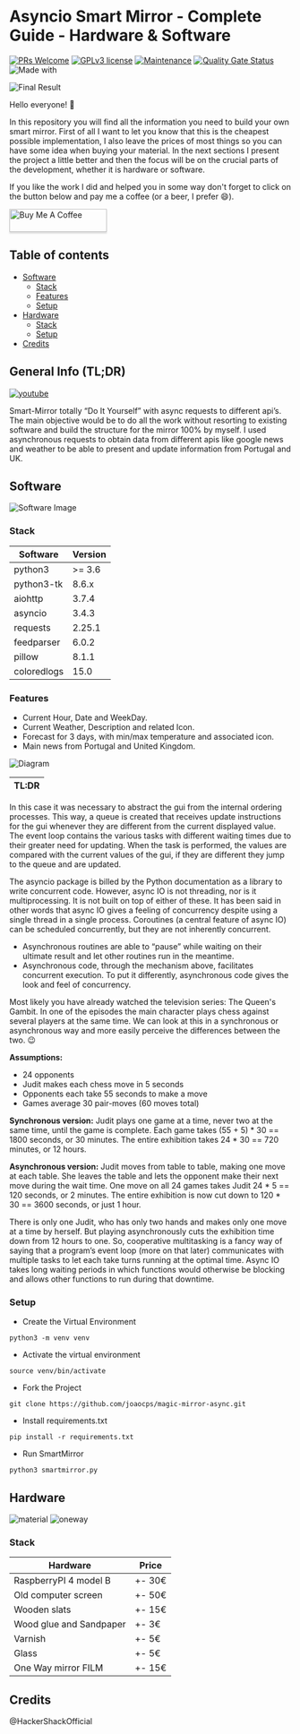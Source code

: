 # Asyncio Smart Mirror - Complete Guide - Hardware & Software

[![PRs Welcome](https://img.shields.io/badge/PRs-welcome-brightgreen.svg?style=flat-square)](http://makeapullrequest.com) [![GPLv3 license](https://img.shields.io/badge/License-GPLv3-blue.svg)](http://perso.crans.org/besson/LICENSE.html) [![Maintenance](https://img.shields.io/badge/Maintained%3F-yes-green.svg)](https://github.com/joaocps/magic-mirror-async/commits/main) [![Quality Gate Status](https://sonarcloud.io/api/project_badges/measure?project=joaocps_magic-mirror-async&metric=alert_status)](https://sonarcloud.io/dashboard?id=joaocps_magic-mirror-async) ![Made with](https://img.shields.io/badge/Made%20with-Python-blue)
 
 ![Final Result](/pictures/final_result.jpg)
 
Hello everyone! :wave:

In this repository you will find all the information you need to build your own smart mirror. First of all I want to let you know that this is the cheapest possible implementation, I also leave the prices of most things so you can have some idea when buying your material. In the next sections I present the project a little better and then the focus will be on the crucial parts of the development, whether it is hardware or software.

If you like the work I did and helped you in some way don't forget to click on the button below and pay me a coffee (or a beer, I prefer :smile:).
 
 <a href="https://www.buymeacoffee.com/joaocps" target="_blank"><img src="https://www.buymeacoffee.com/assets/img/custom_images/orange_img.png" alt="Buy Me A Coffee" style="height: 41px !important;width: 174px !important;box-shadow: 0px 3px 2px 0px rgba(190, 190, 190, 0.5) !important;-webkit-box-shadow: 0px 3px 2px 0px rgba(190, 190, 190, 0.5) !important;" ></a>

## Table of contents
* [Software](#software)
    * [Stack](#stack)
    * [Features](#features)
    * [Setup](#setup)
* [Hardware](#hardware)
    * [Stack](#stack)
    * [Setup](#setup)
* [Credits](#credits)

## General Info (TL;DR)

[![youtube](pictures/video_frame.PNG)](https://www.youtube.com/watch?v=CmpsJ-a0FWg)

Smart-Mirror totally “Do It Yourself” with async requests to different api’s. The main objective would be to do all the work without resorting to existing software and build the structure for the mirror 100% by myself. I used asynchronous requests to obtain data from different apis like google news and weather to be able to present and update information from Portugal and UK.

## Software

 ![Software Image](/pictures/software.png)

### Stack

Software | Version
------------ | -------------
python3 | >= 3.6
python3-tk | 8.6.x
aiohttp | 3.7.4
asyncio | 3.4.3
requests | 2.25.1
feedparser | 6.0.2
pillow | 8.1.1
coloredlogs | 15.0

### Features

- Current Hour, Date and WeekDay.
- Current Weather, Description and related Icon.
- Forecast for 3 days, with min/max temperature and associated icon.
- Main news from Portugal and United Kingdom.

![Diagram](/pictures/feature_diagram.png)

TL:DR | 
------------ | 
In this case it was necessary to abstract the gui from the internal ordering processes. This way, a queue is created that receives update instructions for the gui whenever they are different from the current displayed value. The event loop contains the various tasks with different waiting times due to their greater need for updating. When the task is performed, the values are compared with the current values of the gui, if they are different they jump to the queue and are updated.

The asyncio package is billed by the Python documentation as a library to write concurrent code. However, async IO is not threading, nor is it multiprocessing. It is not built on top of either of these. It has been said in other words that async IO gives a feeling of concurrency despite using a single thread in a single process. Coroutines (a central feature of async IO) can be scheduled concurrently, but they are not inherently concurrent.

- Asynchronous routines are able to “pause” while waiting on their ultimate result and let other routines run in the meantime.
- Asynchronous code, through the mechanism above, facilitates concurrent execution. To put it differently, asynchronous code gives the look and feel of concurrency.


Most likely you have already watched the television series: The Queen's Gambit. In one of the episodes the main character plays chess against several players at the same time. We can look at this in a synchronous or asynchronous way and more easily perceive the differences between the two. :wink:

**Assumptions:**

- 24 opponents
- Judit makes each chess move in 5 seconds
- Opponents each take 55 seconds to make a move
- Games average 30 pair-moves (60 moves total)

**Synchronous version:** Judit plays one game at a time, never two at the same time, until the game is complete. Each game takes (55 + 5) * 30 == 1800 seconds, or 30 minutes. The entire exhibition takes 24 * 30 == 720 minutes, or 12 hours.

**Asynchronous version:** Judit moves from table to table, making one move at each table. She leaves the table and lets the opponent make their next move during the wait time. One move on all 24 games takes Judit 24 * 5 == 120 seconds, or 2 minutes. The entire exhibition is now cut down to 120 * 30 == 3600 seconds, or just 1 hour.

There is only one Judit, who has only two hands and makes only one move at a time by herself. But playing asynchronously cuts the exhibition time down from 12 hours to one. So, cooperative multitasking is a fancy way of saying that a program’s event loop (more on that later) communicates with multiple tasks to let each take turns running at the optimal time. Async IO takes long waiting periods in which functions would otherwise be blocking and allows other functions to run during that downtime.

### Setup

- Create the Virtual Environment

```
python3 -m venv venv
```

- Activate the virtual environment

```
source venv/bin/activate
```

- Fork the Project

```
git clone https://github.com/joaocps/magic-mirror-async.git
```

- Install requirements.txt

```
pip install -r requirements.txt
```

- Run SmartMirror

```
python3 smartmirror.py
```

## Hardware

![material](/pictures/material.JPG)
![oneway](/pictures/vidro_pelicula.jpg)

### Stack
Hardware | Price
------------ | -------------
RaspberryPI 4 model B | +- 30€
Old computer screen | +- 50€
Wooden slats | +- 15€
Wood glue and Sandpaper | +- 3€
Varnish | +- 5€
Glass | +- 5€
One Way mirror FILM | +- 15€



## Credits

@HackerShackOfficial
